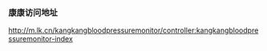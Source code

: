 ### 康康访问地址
http://m.lk.cn/kangkangbloodpressuremonitor/controller:kangkangbloodpressuremonitor-index

### 



